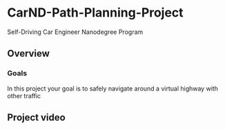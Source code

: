 # CarND-Path-Planning-Project
Self-Driving Car Engineer Nanodegree Program
   
## Overview
### Goals
In this project your goal is to safely navigate around a virtual highway with other traffic

## Project video


